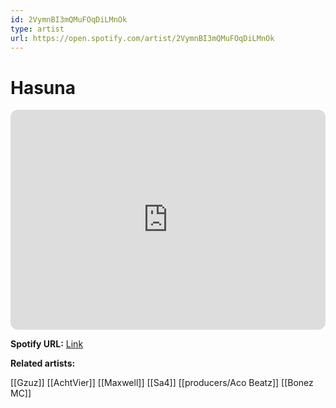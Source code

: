 ```yaml
---
id: 2VymnBI3mQMuFOqDiLMnOk
type: artist
url: https://open.spotify.com/artist/2VymnBI3mQMuFOqDiLMnOk
---
```

# Hasuna

<iframe style="border-radius:12px" src="https://open.spotify.com/embed/artist/2VymnBI3mQMuFOqDiLMnOk" width="100%" height="352" frameBorder="0" allowfullscreen="" allow="autoplay; clipboard-write; encrypted-media; fullscreen; picture-in-picture" loading="lazy"></iframe>

**Spotify URL:** [Link](https://open.spotify.com/artist/2VymnBI3mQMuFOqDiLMnOk)

**Related artists:**

[[Gzuz]]
[[AchtVier]]
[[Maxwell]]
[[Sa4]]
[[producers/Aco Beatz]]
[[Bonez MC]]
